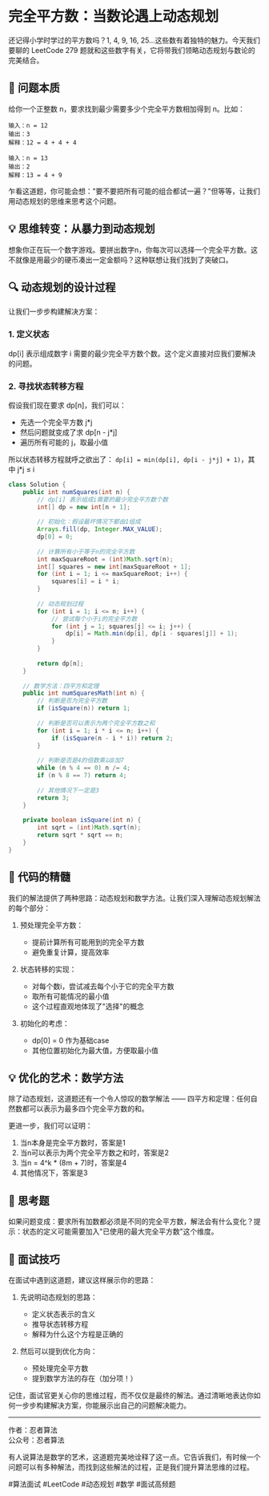 # 完全平方数：当数论遇上动态规划

还记得小学时学过的平方数吗？1, 4, 9, 16, 25...这些数有着独特的魅力。今天我们要聊的 LeetCode 279 题就和这些数字有关，它将带我们领略动态规划与数论的完美结合。

## 🎯 问题本质

给你一个正整数 n，要求找到最少需要多少个完全平方数相加得到 n。比如：

```
输入：n = 12
输出：3
解释：12 = 4 + 4 + 4
```
```
输入：n = 13
输出：2
解释：13 = 4 + 9
```

乍看这道题，你可能会想："要不要把所有可能的组合都试一遍？"但等等，让我们用动态规划的思维来思考这个问题。

## 💡 思维转变：从暴力到动态规划

想象你正在玩一个数字游戏。要拼出数字n，你每次可以选择一个完全平方数。这不就像是用最少的硬币凑出一定金额吗？这种联想让我们找到了突破口。

## 🔍 动态规划的设计过程

让我们一步步构建解决方案：

### 1. 定义状态
dp[i] 表示组成数字 i 需要的最少完全平方数个数。这个定义直接对应我们要解决的问题。

### 2. 寻找状态转移方程
假设我们现在要求 dp[n]，我们可以：
- 先选一个完全平方数 j*j
- 然后问题就变成了求 dp[n - j*j]
- 遍历所有可能的 j，取最小值

所以状态转移方程就呼之欲出了：
`dp[i] = min(dp[i], dp[i - j*j] + 1)`，其中 j*j ≤ i



```java
class Solution {
    public int numSquares(int n) {
        // dp[i] 表示组成i需要的最少完全平方数个数
        int[] dp = new int[n + 1];
        
        // 初始化：假设最坏情况下都由1组成
        Arrays.fill(dp, Integer.MAX_VALUE);
        dp[0] = 0;
        
        // 计算所有小于等于n的完全平方数
        int maxSquareRoot = (int)Math.sqrt(n);
        int[] squares = new int[maxSquareRoot + 1];
        for (int i = 1; i <= maxSquareRoot; i++) {
            squares[i] = i * i;
        }
        
        // 动态规划过程
        for (int i = 1; i <= n; i++) {
            // 尝试每个小于i的完全平方数
            for (int j = 1; squares[j] <= i; j++) {
                dp[i] = Math.min(dp[i], dp[i - squares[j]] + 1);
            }
        }
        
        return dp[n];
    }
    
    // 数学方法：四平方和定理
    public int numSquaresMath(int n) {
        // 判断是否为完全平方数
        if (isSquare(n)) return 1;
        
        // 判断是否可以表示为两个完全平方数之和
        for (int i = 1; i * i <= n; i++) {
            if (isSquare(n - i * i)) return 2;
        }
        
        // 判断是否是4的倍数乘以8加7
        while (n % 4 == 0) n /= 4;
        if (n % 8 == 7) return 4;
        
        // 其他情况下一定是3
        return 3;
    }
    
    private boolean isSquare(int n) {
        int sqrt = (int)Math.sqrt(n);
        return sqrt * sqrt == n;
    }
}

```

## 🎯 代码的精髓

我们的解法提供了两种思路：动态规划和数学方法。让我们深入理解动态规划解法的每个部分：

1. 预处理完全平方数：
   - 提前计算所有可能用到的完全平方数
   - 避免重复计算，提高效率

2. 状态转移的实现：
   - 对每个数i，尝试减去每个小于它的完全平方数
   - 取所有可能情况的最小值
   - 这个过程直观地体现了"选择"的概念

3. 初始化的考虑：
   - dp[0] = 0 作为基础case
   - 其他位置初始化为最大值，方便取最小值

## 💡 优化的艺术：数学方法

除了动态规划，这道题还有一个令人惊叹的数学解法 —— 四平方和定理：任何自然数都可以表示为最多四个完全平方数的和。

更进一步，我们可以证明：
1. 当n本身是完全平方数时，答案是1
2. 当n可以表示为两个完全平方数之和时，答案是2
3. 当n = 4^k * (8m + 7)时，答案是4
4. 其他情况下，答案是3

## 🤔 思考题

如果问题变成：要求所有加数都必须是不同的完全平方数，解法会有什么变化？提示：状态的定义可能需要加入"已使用的最大完全平方数"这个维度。

## 📝 面试技巧

在面试中遇到这道题，建议这样展示你的思路：

1. 先说明动态规划的思路：
   - 定义状态表示的含义
   - 推导状态转移方程
   - 解释为什么这个方程是正确的

2. 然后可以提到优化方向：
   - 预处理完全平方数
   - 提到数学方法的存在（加分项！）

记住，面试官更关心你的思维过程，而不仅仅是最终的解法。通过清晰地表达你如何一步步构建解决方案，你能展示出自己的问题解决能力。

---
作者：忍者算法  
公众号：忍者算法

有人说算法是数学的艺术，这道题完美地诠释了这一点。它告诉我们，有时候一个问题可以有多种解法，而找到这些解法的过程，正是我们提升算法思维的过程。

#算法面试 #LeetCode #动态规划 #数学 #面试高频题